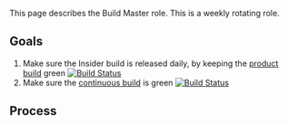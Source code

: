 This page describes the Build Master role. This is a weekly rotating role.

## Goals

1. Make sure the Insider build is released daily, by keeping the [product build](https://dev.azure.com/monacotools/Monaco/_build?definitionId=111) green [![Build Status](https://dev.azure.com/monacotools/Monaco/_apis/build/status/VS%20Code?branchName=master)](https://dev.azure.com/monacotools/Monaco/_build/latest?definitionId=111&branchName=master)
2. Make sure the [continuous build](https://dev.azure.com/vscode/VSCode/_build?definitionId=12&_a=summary) is green [![Build Status](https://dev.azure.com/vscode/VSCode/_apis/build/status/VS%20Code?branchName=master)](https://dev.azure.com/vscode/VSCode/_build/latest?definitionId=12&branchName=master)

## Process